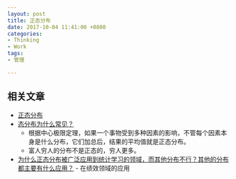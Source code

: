 ```yaml
---
layout: post
title: 正态分布
date: 2017-10-04 11:41:00 +0800
categories:
- Thinking
- Work
tags:
- 管理

---
```



## 相关文章

- [正态分布](https://zh.wikipedia.org/wiki/%E6%AD%A3%E6%80%81%E5%88%86%E5%B8%83#.E4.B8.AD.E5.BF.83.E6.A5.B5.E9.99.90.E5.AE.9A.E7.90.86)
- [态分布为什么常见？](http://www.ruanyifeng.com/blog/2017/08/normal-distribution.html)
	- 根据中心极限定理，如果一个事物受到多种因素的影响，不管每个因素本身是什么分布，它们加总后，结果的平均值就是正态分布。
	- 富人穷人的分布不是正态的，穷人更多。
- [为什么正态分布被广泛应用到统计学习的领域，而其他分布不行？其他的分布都主要有什么应用？](https://www.zhihu.com/question/33640554) - 在绩效领域的应用
